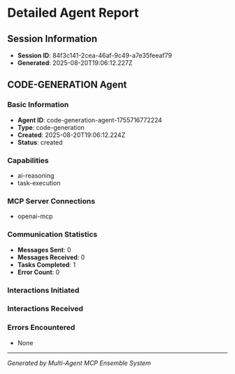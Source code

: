 # Detailed Agent Report

## Session Information
- **Session ID**: 84f3c141-2cea-46af-9c49-a7e35feeaf79
- **Generated**: 2025-08-20T19:06:12.227Z


## CODE-GENERATION Agent

### Basic Information
- **Agent ID**: code-generation-agent-1755716772224
- **Type**: code-generation
- **Created**: 2025-08-20T19:06:12.224Z
- **Status**: created

### Capabilities
- ai-reasoning
- task-execution

### MCP Server Connections
- openai-mcp

### Communication Statistics
- **Messages Sent**: 0
- **Messages Received**: 0
- **Tasks Completed**: 1
- **Error Count**: 0

### Interactions Initiated


### Interactions Received


### Errors Encountered
- None

---


*Generated by Multi-Agent MCP Ensemble System*
